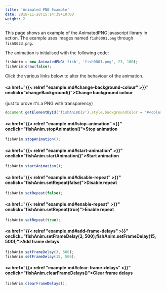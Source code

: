 ```yaml
---
title: 'Animated PNG Example'
date: 2018-11-28T15:14:39+10:00
weight: 2
---
```


This page shows an example of the AnimatedPNG javascript library in action.
The example uses images named `fish0001.png` through `fish0023.png`.

The animation is initialised with the following code:
```javascript
fishAnim = new AnimatedPNG('fish', 'fish0001.png', 23, 100);
fishAnim.draw(false);
```
<!--more-->
<div id="fishAnimDiv" style="position: fixed; top: 100px; right: 20px; width: 200px">
  <script type="text/javascript" src="/animatedpng/animatedpng.js"></script><br />
  <script type="text/javascript">
    fishAnim = new AnimatedPNG('fish', '/animatedpng/fish0001.png', 23, 100);
    fishAnim.draw(false);
    var background = "FFFFFF";
    function changeBackground() {
      if (background == "FFFFFF") {
        background = "376797";
      } else {
        background = "FFFFFF";
      }
      document.getElementById('fishAnimDiv').style.backgroundColor = '#' + background;
    }
  </script>
</div>

Click the various links below to alter the behaviour of the animation.

#### <a href="{{< relref "example.md#change-background-colour" >}}" onclick="changeBackground()">Change background colour</a>
(just to prove it's a PNG with transparency)
```javascript
document.getElementById('fishAnimDiv').style.backgroundColor = '#<color>';
```
#### <a href="{{< relref "example.md#stop-animation" >}}" onclick="fishAnim.stopAnimation()">Stop animation</a>
```javascript
fishAnim.stopAnimation();
```
#### <a href="{{< relref "example.md#start-animation" >}}" onclick="fishAnim.startAnimation()">Start animation</a>
```javascript
fishAnim.startAnimation();
```
#### <a href="{{< relref "example.md#disable-repeat" >}}" onclick="fishAnim.setRepeat(false)">Disable repeat</a>
```javascript
fishAnim.setRepeat(false);
```
#### <a href="{{< relref "example.md#enable-repeat" >}}" onclick="fishAnim.setRepeat(true)">Enable repeat</a>
```javascript
fishAnim.setRepeat(true);
```
#### <a href="{{< relref "example.md#add-frame-delays" >}}" onclick="fishAnim.setFrameDelay(3, 500);fishAnim.setFrameDelay(15, 500);">Add frame delays</a>
```javascript
fishAnim.setFrameDelay(3, 500);
fishAnim.setFrameDelay(15, 500);
```
#### <a href="{{< relref "example.md#clear-frame-delays" >}}" onclick="fishAnim.clearFrameDelays()">Clear frame delays</a>
```javascript
fishAnim.clearFrameDelays();
```

